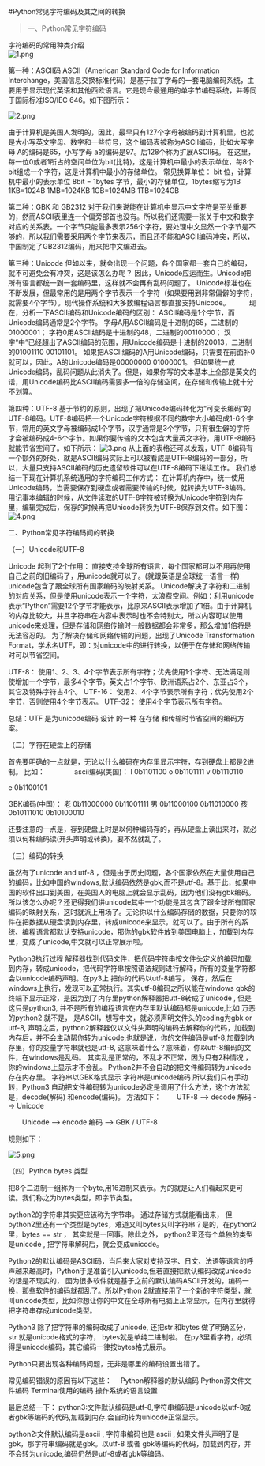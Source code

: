 #Python常见字符编码及其之间的转换
> 一、Python常见字符编码<br>

字符编码的常用种类介绍<br>
![1.png](/Users/kingdom/Documents/githubcode/NA_PYTHON/python/training/crazy_python/Other_theory/python_string_code/1.png)

第一种：ASCII码
ASCII（American Standard Code for Information Interchange，美国信息交换标准代码）是基于拉丁字母的一套电脑编码系统，主要用于显示现代英语和其他西欧语言。它是现今最通用的单字节编码系统，并等同于国际标准ISO/IEC 646。如下图所示：

![2.png](/Users/kingdom/Documents/githubcode/NA_PYTHON/python/training/crazy_python/Other_theory/python_string_code/2.png)

由于计算机是美国人发明的，因此，最早只有127个字母被编码到计算机里，也就是大小写英文字母、数字和一些符号，这个编码表被称为ASCII编码，比如大写字母 A的编码是65，小写字母 a的编码是97。后128个称为扩展ASCII码。
在这里，每一位0或者1所占的空间单位为bit(比特)，这是计算机中最小的表示单位，每8个bit组成一个字符，这是计算机中最小的存储单位。
常见换算单位：
bit 位，计算机中最小的表示单位
8bit = 1bytes 字节，最小的存储单位，1bytes缩写为1B
1KB=1024B
1MB=1024KB
1GB=1024MB
1TB=1024GB

第二种：GBK 和 GB2312
对于我们来说能在计算机中显示中文字符是至关重要的，然而ASCII表里连一个偏旁部首也没有。所以我们还需要一张关于中文和数字对应的关系表。一个字节只能最多表示256个字符，要处理中文显然一个字节是不够的，所以我们需要采用两个字节来表示，而且还不能和ASCII编码冲突，所以，中国制定了GB2312编码，用来把中文编进去。

第三种：Unicode
但如以来，就会出现一个问题，各个国家都一套自己的编码，就不可避免会有冲突，这是该怎么办呢？
因此，Unicode应运而生。Unicode把所有语言都统一到一套编码里，这样就不会再有乱码问题了。
Unicode标准也在不断发展，但最常用的是用两个字节表示一个字符（如果要用到非常偏僻的字符，就需要4个字节）。现代操作系统和大多数编程语言都直接支持Unicode。　　　
现在，分析一下ASCII编码和Unicode编码的区别：
ASCII编码是1个字节，而Unicode编码通常是2个字节。
字母A用ASCII编码是十进制的65，二进制的01000001；
字符0用ASCII编码是十进制的48，二进制的00110000；
汉字“中”已经超出了ASCII编码的范围，用Unicode编码是十进制的20013，二进制的01001110 00101101。
如果把ASCII编码的A用Unicode编码，只需要在前面补0就可以，因此，A的Unicode编码是00000000 01000001。
但如果统一成Unicode编码，乱码问题从此消失了。但是，如果你写的文本基本上全部是英文的话，用Unicode编码比ASCII编码需要多一倍的存储空间，在存储和传输上就十分不划算。

第四种：UTF-8
基于节约的原则，出现了把Unicode编码转化为“可变长编码”的UTF-8编码。UTF-8编码把一个Unicode字符根据不同的数字大小编码成1-6个字节，常用的英文字母被编码成1个字节，汉字通常是3个字节，只有很生僻的字符才会被编码成4-6个字节。如果你要传输的文本包含大量英文字符，用UTF-8编码就能节省空间了。如下所示：
![3.png](/Users/kingdom/Documents/githubcode/NA_PYTHON/python/training/crazy_python/Other_theory/python_string_code/3.png)
从上面的表格还可以发现，UTF-8编码有一个额外的好处，就是ASCII编码实际上可以被看成是UTF-8编码的一部分，所以，大量只支持ASCII编码的历史遗留软件可以在UTF-8编码下继续工作。
我们总结一下现在计算机系统通用的字符编码工作方式：
在计算机内存中，统一使用Unicode编码，当需要保存到硬盘或者需要传输的时候，就转换为UTF-8编码。
用记事本编辑的时候，从文件读取的UTF-8字符被转换为Unicode字符到内存里，编辑完成后，保存的时候再把Unicode转换为UTF-8保存到文件。如下图：
![4.png](/Users/kingdom/Documents/githubcode/NA_PYTHON/python/training/crazy_python/Other_theory/python_string_code/4.png)

二、Python常见字符编码间的转换

（一）Unicode和UTF-8

Unicode 起到了2个作用：
直接支持全球所有语言，每个国家都可以不用再使用自己之前的旧编码了，用unicode就可以了。(就跟英语是全球统一语言一样)
unicode包含了跟全球所有国家编码的映射关系。
Unicode解决了字符和二进制的对应关系，但是使用unicode表示一个字符，太浪费空间。例如：利用unicode表示“Python”需要12个字节才能表示，比原来ASCII表示增加了1倍。由于计算机的内存比较大，并且字符串在内容中表示时也不会特别大，所以内容可以使用unicode来处理，但是存储和网络传输时一般数据都会非常多，那么增加1倍将是无法容忍的。
为了解决存储和网络传输的问题，出现了Unicode Transformation Format，学术名UTF，即：对unicode中的进行转换，以便于在存储和网络传输时可以节省空间。

UTF-8： 使用1、2、3、4个字节表示所有字符；优先使用1个字符、无法满足则使增加一个字节，最多4个字节。英文占1个字节、欧洲语系占2个、东亚占3个，其它及特殊字符占4个。
UTF-16： 使用2、4个字节表示所有字符；优先使用2个字节，否则使用4个字节表示。
UTF-32： 使用4个字节表示所有字符。

总结：UTF 是为unicode编码 设计 的一种 在存储 和传输时节省空间的编码方案。

（二）字符在硬盘上的存储

首先要明确的一点就是，无论以什么编码在内存里显示字符，存到硬盘上都是2进制。
比如：　　　　
ascii编码(美国)：
l   0b1101100
o   0b1101111
v   0b1110110

e   0b1100101

GBK编码(中国)：
老   0b11000000 0b11001111
男   0b11000100 0b11010000
孩   0b10111010 0b10100010

还要注意的一点是，存到硬盘上时是以何种编码存的，再从硬盘上读出来时，就必须以何种编码读(开头声明或转换)，要不然就乱了。

（三）编码的转换

虽然有了unicode and utf-8 ，但是由于历史问题，各个国家依然在大量使用自己的编码，比如中国的windows,默认编码依然是gbk,而不是utf-8。基于此，如果中国的软件出口到美国，在美国人的电脑上就会显示乱码，因为他们没有gbk编码。所以该怎么办呢？还记得我们讲unicode其中一个功能是其包含了跟全球所有国家编码的映射关系，这时就派上用场了。无论你以什么编码存储的数据，只要你的软件在把数据从硬盘读到内存里，转成unicode来显示，就可以了。由于所有的系统、编程语言都默认支持unicode，那你的gbk软件放到美国电脑上，加载到内存里，变成了unicode,中文就可以正常展示啦。　

Python3执行过程
解释器找到代码文件，把代码字符串按文件头定义的编码加载到内存，转成unicode，把代码字符串按照语法规则进行解释，所有的变量字符都会以unicode编码声明。在py3上 把你的代码以utf-8编写， 保存，然后在windows上执行，发现可以正常执行。其实utf-8编码之所以能在windows gbk的终端下显示正常，是因为到了内存里python解释器把utf-8转成了unicode , 但是这只是python3, 并不是所有的编程语言在内存里默认编码都是unicode,比如 万恶的python2 就不是， 是ASCII，想写中文，就必须声明文件头的coding为gbk or utf-8, 声明之后，python2解释器仅以文件头声明的编码去解释你的代码，加载到内存后，并不会主动帮你转为unicode,也就是说，你的文件编码是utf-8,加载到内存里，你的变量字符串就也是utf-8, 这意味着什么？意味着，你以utf-8编码的文件，在windows是乱码。
其实乱是正常的，不乱才不正常，因为只有2种情况 ，你的windows上显示才不会乱。
Python2并不会自动的把文件编码转为unicode存在内存里。
字符串以GBK格式显示
字符串是unicode编码
所以我们只有手动转，Python3 自动把文件编码转为unicode必定是调用了什么方法，这个方法就是，decode(解码) 和encode(编码)。
方法如下：
　　UTF-8 --> decode 解码 --> Unicode

　　Unicode --> encode 编码 --> GBK / UTF-8

规则如下：

![5.png](/Users/kingdom/Documents/githubcode/NA_PYTHON/python/training/crazy_python/Other_theory/python_string_code/5.png)

（四）Python bytes 类型

把8个二进制一组称为一个byte,用16进制来表示。为的就是让人们看起来更可读。我们称之为bytes类型，即字节类型。

python2的字符串其实更应该称为字节串。 通过存储方式就能看出来， 但python2里还有一个类型是bytes，难道又叫bytes又叫字符串？是的，在python2里，bytes == str ， 其实就是一回事。除此之外， python2里还有个单独的类型是unicode , 把字符串解码后，就会变成unicode。

Python2的默认编码是ASCII码，当后来大家对支持汉字、日文、法语等语言的呼声越来越高时，Python于是准备引入unicode,但若直接把默认编码改成unicode的话是不现实的， 因为很多软件就是基于之前的默认编码ASCII开发的，编码一换，那些软件的编码就都乱了。所以Python 2就直接用了一个新的字符类型，就叫unicode类型，比如你想让你的中文在全球所有电脑上正常显示，在内存里就得把字符串存成unicode类型。

Python3 除了把字符串的编码改成了unicode, 还把str 和bytes 做了明确区分， str 就是unicode格式的字符， bytes就是单纯二进制啦。
在py3里看字符，必须得是unicode编码，其它编码一律按bytes格式展示。

Python只要出现各种编码问题，无非是哪里的编码设置出错了。

常见编码错误的原因有以下这些：　
Python解释器的默认编码
Python源文件文件编码
Terminal使用的编码
操作系统的语言设置

最后总结一下：
python3:文件默认编码是utf-8,字符串编码是unicode以utf-8或者gbk等编码的代码,加载到内存,会自动转为unicode正常显示。

python2:文件默认编码是ascii , 字符串编码也是 ascii , 如果文件头声明了是gbk，那字符串编码就是gbk。以utf-8 或者 gbk等编码的代码，加载到内存，并不会转为unicode,编码仍然是utf-8或者gbk等编码。

